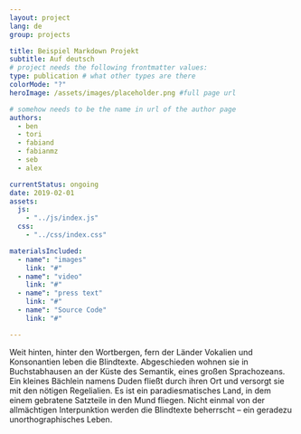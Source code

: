 ```yaml
---
layout: project
lang: de
group: projects

title: Beispiel Markdown Projekt
subtitle: Auf deutsch
# project needs the following frontmatter values:
type: publication # what other types are there
colorMode: "?"
heroImage: /assets/images/placeholder.png #full page url

# somehow needs to be the name in url of the author page
authors:
  - ben
  - tori
  - fabiand
  - fabianmz
  - seb
  - alex

currentStatus: ongoing
date: 2019-02-01
assets:
  js:
    - "../js/index.js"
  css:
    - "../css/index.css"

materialsIncluded:
  - name": "images"
    link: "#"
  - name": "video"
    link: "#"
  - name": "press text"
    link: "#"
  - name": "Source Code"
    link: "#"

---
```


<section class="project-text">
Weit hinten, hinter den Wortbergen, fern der Länder Vokalien und Konsonantien leben die Blindtexte. Abgeschieden wohnen sie in Buchstabhausen an der Küste des Semantik, eines großen Sprachozeans. Ein kleines Bächlein namens Duden fließt durch ihren Ort und versorgt sie mit den nötigen Regelialien. Es ist ein paradiesmatisches Land, in dem einem gebratene Satzteile in den Mund fliegen. Nicht einmal von der allmächtigen Interpunktion werden die Blindtexte beherrscht – ein geradezu unorthographisches Leben.
</section>